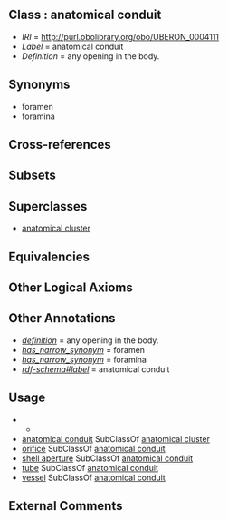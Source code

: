 
## Class : anatomical conduit

 * *IRI* = http://purl.obolibrary.org/obo/UBERON_0004111
 * *Label* = anatomical conduit
 * *Definition* = any opening in the body.

## Synonyms

 * foramen
 * foramina

## Cross-references


## Subsets


## Superclasses

 * [anatomical cluster](../../UBERON/77/UBERON_0000477.md)

## Equivalencies


## Other Logical Axioms


## Other Annotations

 * *[definition](../../IAO/15/IAO_0000115.md)* = any opening in the body.
 * *[has_narrow_synonym](../../ym/oboInOwl#hasNarrowSynonym.md)* = foramen
 * *[has_narrow_synonym](../../ym/oboInOwl#hasNarrowSynonym.md)* = foramina
 * *[rdf-schema#label](../../el/rdf-schema#label.md)* = anatomical conduit

## Usage

 * -
 * [anatomical conduit](../../UBERON/11/UBERON_0004111.md) SubClassOf [anatomical cluster](../../UBERON/77/UBERON_0000477.md)
 * [orifice](../../UBERON/61/UBERON_0000161.md) SubClassOf [anatomical conduit](../../UBERON/11/UBERON_0004111.md)
 * [shell aperture](../../CEPH/49/CEPH_0001049.md) SubClassOf [anatomical conduit](../../UBERON/11/UBERON_0004111.md)
 * [tube](../../UBERON/25/UBERON_0000025.md) SubClassOf [anatomical conduit](../../UBERON/11/UBERON_0004111.md)
 * [vessel](../../UBERON/55/UBERON_0000055.md) SubClassOf [anatomical conduit](../../UBERON/11/UBERON_0004111.md)

## External Comments

